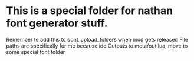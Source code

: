 # This is a special folder for nathan font generator stuff.
Remember to add this to dont_upload_folders when mod gets released
File paths are specifically for me because idc
Outputs to meta/out.lua, move to some special font folder
